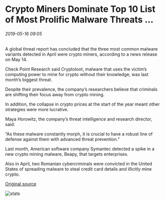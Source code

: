 # Crypto Miners Dominate Top 10 List of Most Prolific Malware Threats ...

###### 2019-05-16 09:05

A global threat report has concluded that the three most common malware variants detected in April were crypto miners, according to a news release on May 14.

Check Point Research said Cryptoloot, malware that uses the victim’s computing power to mine for crypto without their knowledge, was last month’s biggest threat.

Despite their prevalence, the company’s researchers believe that criminals are shifting their focus away from crypto mining.

In addition, the collapse in crypto prices at the start of the year meant other strategies were more lucrative.

Maya Horowitz, the company’s threat intelligence and research director, said:

“As these malware constantly morph, it is crucial to have a robust line of defense against them with advanced threat prevention.”

Last month, American software company Symantec detected a spike in a new crypto mining malware, Beapy, that targets enterprises.

Also in April, two Romanian cybercriminals were convicted in the United States of spreading malware to steal credit card details and illicitly mine crypto.

[Original source](https://cointelegraph.com/news/crypto-miners-dominate-top-10-list-of-most-prolific-malware-threats)

![stats](https://c.statcounter.com/11760860/0/a89fa40b/1/ "stats")